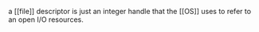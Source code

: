 a [[file]] descriptor is just an integer handle that the [[OS]] uses to refer to an open I/O resources.